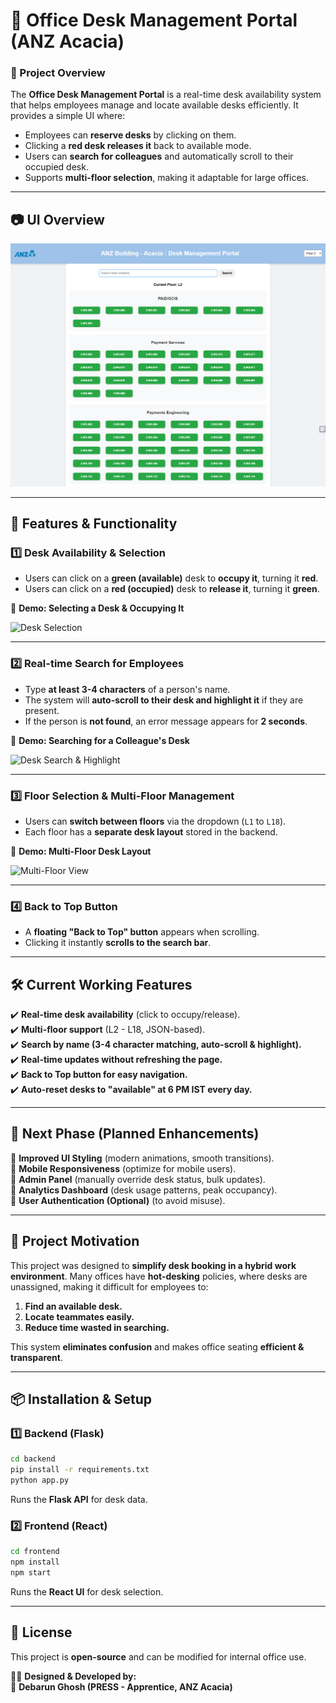 # 🏢 Office Desk Management Portal (ANZ Acacia)  

### **🌟 Project Overview**
The **Office Desk Management Portal** is a real-time desk availability system that helps employees manage and locate available desks efficiently. It provides a simple UI where:
- Employees can **reserve desks** by clicking on them.
- Clicking a **red desk releases it** back to available mode.
- Users can **search for colleagues** and automatically scroll to their occupied desk.
- Supports **multi-floor selection**, making it adaptable for large offices.

---

## **📷 UI Overview**

![Project UI Overview](picture/img-1.png)

---

## **🎥 Features & Functionality**
### **1️⃣ Desk Availability & Selection**  
- Users can click on a **green (available)** desk to **occupy it**, turning it **red**.
- Users can click on a **red (occupied)** desk to **release it**, turning it **green**.
  
🎥 **Demo: Selecting a Desk & Occupying It**  

![Desk Selection](https://github.com/debarun1234/desk-management-interface/blob/main/picture/rec-2.gif)  

---

### **2️⃣ Real-time Search for Employees**  
- Type **at least 3-4 characters** of a person's name.
- The system will **auto-scroll to their desk and highlight it** if they are present.
- If the person is **not found**, an error message appears for **2 seconds**.

🎥 **Demo: Searching for a Colleague's Desk**  

![Desk Search & Highlight](https://github.com/debarun1234/desk-management-interface/blob/main/picture/rec-3.gif)  

---

### **3️⃣ Floor Selection & Multi-Floor Management**  
- Users can **switch between floors** via the dropdown (`L1` to `L18`).
- Each floor has a **separate desk layout** stored in the backend.

🎥 **Demo: Multi-Floor Desk Layout**  

![Multi-Floor View](https://github.com/debarun1234/desk-management-interface/blob/main/picture/rec-1.gif)

---

### **4️⃣ Back to Top Button**
- A **floating "Back to Top" button** appears when scrolling.
- Clicking it instantly **scrolls to the search bar**.

---

## **🛠️ Current Working Features**
✔️ **Real-time desk availability** (click to occupy/release).  
✔️ **Multi-floor support** (L2 - L18, JSON-based).  
✔️ **Search by name (3-4 character matching, auto-scroll & highlight).**  
✔️ **Real-time updates without refreshing the page.**  
✔️ **Back to Top button for easy navigation.**  
✔️ **Auto-reset desks to "available" at 6 PM IST every day.**  

---

## **🚀 Next Phase (Planned Enhancements)**
🔹 **Improved UI Styling** (modern animations, smooth transitions).  
🔹 **Mobile Responsiveness** (optimize for mobile users).  
🔹 **Admin Panel** (manually override desk status, bulk updates).  
🔹 **Analytics Dashboard** (desk usage patterns, peak occupancy).  
🔹 **User Authentication (Optional)** (to avoid misuse).  

---

## **🎯 Project Motivation**
This project was designed to **simplify desk booking in a hybrid work environment**. Many offices have **hot-desking** policies, where desks are unassigned, making it difficult for employees to:
1. **Find an available desk.**
2. **Locate teammates easily.**
3. **Reduce time wasted in searching.**  

This system **eliminates confusion** and makes office seating **efficient & transparent**.

---

## **📦 Installation & Setup**
### **1️⃣ Backend (Flask)**
```sh
cd backend
pip install -r requirements.txt
python app.py
```

Runs the **Flask API** for desk data.

### **2️⃣ Frontend (React)**
```sh
cd frontend
npm install
npm start
```

Runs the **React UI** for desk selection.

* * * * *

**📜 License**
--------------

This project is **open-source** and can be modified for internal office use.

👨‍💻 **Designed & Developed by:**\
📌 **Debarun Ghosh (PRESS - Apprentice, ANZ Acacia)**

